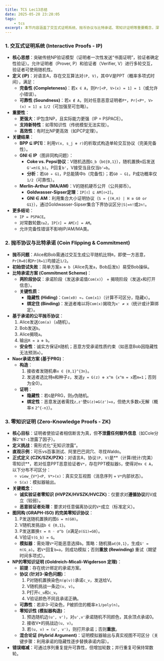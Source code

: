 ```yaml
---
title: TCS Lec13总结
date: 2025-05-28 23:28:05
tags:
    - tcs
excerpt: 本节内容涵盖了交互式证明系统、抛币协议与比特承诺、零知识证明等重要概念，深入探讨了它们在计算复杂性和密码学中的应用。
---
```

### **1. 交互式证明系统 (Interactive Proofs - IP)**
* **核心思想**：突破传统NP验证模型（证明者一次性发送“书面证明”，验证者确定性验证）。允许证明者（Prover, P）和验证者（Verifier, V）进行多轮交互，验证者可使用随机性。
* **定义 (IP)**：对语言A，存在交互算法对`(P, V)`，其中V是PPT（概率多项式时间），满足：
    * **完备性 (Completeness)**：若`x ∈ A`，则`Pr[<P, V>(x) = 1] = 1`（或允许小错误）。
    * **可靠性 (Soundness)**：若`x ∉ A`，则对任意恶意证明者`P*`，`Pr[<P*, V>(x) = 1] ≤ 1/2`（可加强至可忽略）。
* **重要性**：
    * **更强大**：IP包含NP，且实际能力更强（IP = PSPACE）。
    * **支持新特性**：如零知识性（传统模型无法实现）。
    * **高效性**：有时比NP更高效（如PCP定理）。
* **关键结果**：
    * **BPP ⊆ IP[1]**：利用`V(x, s_j ⊕ r)`的析取式构造单轮交互协议（完美完备性）。
    * **GNI ∈ IP**（图非同构问题）：
        * **Coke vs. Pepsi协议**：V随机选图`G_b`（`b∈{0,1}`），随机置换`π`后发送`G'=π(G_b)`。P回复`b'`，V接受当且仅当`b'=b`。
        * **分析**：若`G0 ≁ G1`，P总能猜中`b`（完备性）；若`G0 ∼ G1`，P成功概率仅`1/2`（可靠性）。
    * **Merlin-Arthur (MA/AM)**：V的随机硬币公开（公共掷币）。
        * **Goldwasser-Sipser定理**：`IP[ℓ] ⊆ AM[ℓ+2]`。
        * **GNI ∈ AM**：利用集合大小证明协议（`S = {(H,π) | H ≅ G0 or G1}`），通过Goldwasser-Sipser集合下界协议区分`|S|=n!`或`2n!`。
* **更多结论**：
    * `IP = PSPACE`。
    * 对常数轮数`ℓ≥2`，`IP[ℓ] = AM[ℓ] = AM`。
    * 允许完备性错误不影响IP/AM/MA类。


### **2. 抛币协议与比特承诺 (Coin Flipping & Commitment)**
* **抛币问题**：Alice和Bob需通过交互生成公平随机比特`R`，即使一方恶意，`Pr[R=0]`和`Pr[R=1]`均接近`1/2`。
* **初始尝试失败**：简单方案`a ⊕ b`（Alice先发`a`，Bob后发`b`）易受Bob操纵。
* **比特承诺方案 (Commitment Scheme)**：
    * **两阶段协议**：承诺阶段（发送承诺值`Com(x)`） + 揭晓阶段（发送`x`和打开信息）。
    * **关键性质**：
        * **隐藏性 (Hiding)**：`Com(x0) ≈ₐ Com(x1)`（计算不可区分，隐藏x）。
        * **绑定住 (Binding)**：发送者难以将`Com(x)`揭晓为`x' ≠ x`（统计或计算绑定）。
* **基于承诺的公平抛币协议**：
    1. Alice发送`Com(a)`（`a`随机）。
    2. Bob发送`b`。
    3. Alice揭晓`a`。
    4. 输出`R = a ⊕ b`。
    * **安全性**：诚实方保证`R`随机；恶意方受承诺性质约束（如恶意Bob因隐藏性无法预测`a`）。
* **Naor承诺方案 (基于PRG)**：
    * **构造**：
        1. 接收者发随机串`x ∈ {0,1}^{3n}`。
        2. 发送者选比特`m`和种子`z`，发送`y = G(z) ⊕ x^m`（`x^m = x`若`m=1`；否则为全0）。
    * **证明**：
        * **隐藏性**：若`G`是PRG，则`y`伪随机。
        * **绑定性**：恶意发送者需找`z,z'`使`G(z)⊕G(z')=x`，但绝大多数`x`无解（概率≤ `2^{-n}`）。


### **3. 零知识证明 (Zero-Knowledge Proofs - ZK)**
* **核心目标**：证明者使验证者相信断言为真，但**不泄露任何额外信息**（如Cole分解`2^67-1`泄露了因子）。
* **定义挑战**：需形式化“无知识泄露”。
* **直观示例**：可乐vs百事测试、阿里巴巴洞穴、寻找Waldo。
* **正式定义 (CZK/SZK/PZK)**：对语言A，协议`(P, V)`是**（计算/统计/完美）零知识**，若对任意PPT恶意验证者`V*`，存在PPT模拟器`S`，使得对`∀x ∈ A`，以下分布不可区分：
    * `view_{V*}<P, V*>(x)`：真实交互视图（消息序列 + `V*`内部状态）。
    * `S(x)`：模拟器输出。
* **关键概念**：
    * **诚实验证者零知识 (HVPZK/HVSZK/HVCZK)**：仅要求对**遵循协议**的V成立（较弱）。
    * **恶意验证者处理**：要求对任意偏离协议的`V*`成立（标准定义）。
* **图同构 (GRAPH-ISO) 的完美零知识协议**：
    1. P发送随机置换的图`G = π(G0)`。
    2. V随机发挑战`b ∈ {0,1}`。
    3. P发送置换`τ = π ◦ σ^b`（`σ`满足`σ(G1)=G0`）。
    4. V验证`τ(G_b) = G`。
    * **模拟器**：需处理`V*`可能恶意选择`b`。策略：随机猜`a∈{0,1}`，生成`G' = π(G_a)`。若`V*`回复`b=a`，则成功模拟；否则**重放 (Rewinding)** 重试（期望时间多项式）。
* **NP的零知识证明 (Goldreich-Micali-Wigderson 定理)**：
    * **前提**：存在统计绑定的承诺方案。
    * **协议 (针对3-染色问题)**：
        1. P对随机置换染色`π(φ(v))`承诺`c_v`，发送给V。
        2. V随机挑战一条边`(u, v)`。
        3. P打开`c_u`和`c_v`。
        4. V验证颜色不同且承诺正确。
    * **可靠性**：若非3-可染色，P被抓住的概率≥`1/poly(n)`。
    * **零知识性 (模拟器构造)**：
        1. 预选随机边`(u', v')`，对`u',v'`承诺随机不同颜色，其余顶点承诺0。
        2. 接收V*的挑战边`(u, v)`。
        3. 若`(u, v) = (u', v')`，则打开承诺；否则**重放**。
    * **混合论证 (Hybrid Argument)**：证明模拟器输出与真实视图不可区分（关键步骤：利用承诺的隐藏性逐步替换承诺内容）。
* **错误缩减**：可通过序列重复提升可靠性，但增加轮数；并行重复可保持常数轮。

